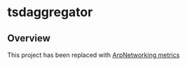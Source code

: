 tsdaggregator
=============

## Overview ##

This project has been replaced with [ArpNetworking metrics](https://github.com/ArpNetworking/metrics)

